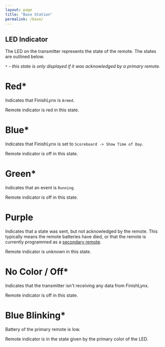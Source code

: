 ```yaml
---
layout: page
title: "Base Station"
permalink: /base/
---
```


## LED Indicator

The LED on the transmitter represents the state of the remote. The states are outlined below.

_`*` - this state is only displayed if it was acknowledged by a primary remote._

# Red*

Indicates that FinishLynx is `Armed`.

Remote indicator is red in this state.

# Blue*

Indicates that FinishLynx is set to `Scoreboard -> Show Time of Day`.

Remote indicator is off in this state.

# Green*

Indicates that an event is `Running`.

Remote indicator is off in this state.

# Purple

Indicates that a state was sent, but not acknowledged by the remote. This typically means the remote batteries have died, or that the remote is currently programmed as a [secondary remote](/starter_indicator_docs/configuration).

Remote indicator is unknown in this state.

# No Color / Off*

Indicates that the transmitter isn't receiving any data from FinishLynx.

Remote indicator is off in this state.

# Blue Blinking*

Battery of the primary remote is low.

Remote indicator is in the state given by the primary color of the LED.